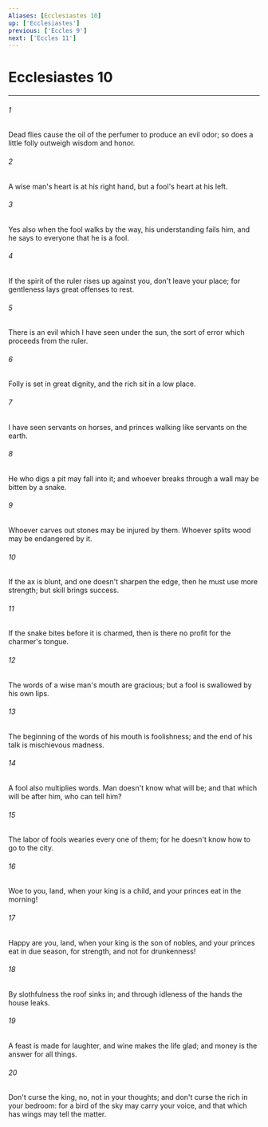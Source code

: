 ```yaml
---
Aliases: [Ecclesiastes 10]
up: ['Ecclesiastes']
previous: ['Eccles 9']
next: ['Eccles 11']
---
```

# Ecclesiastes 10
***





###### 1 

Dead flies cause the oil of the perfumer to produce an evil odor; so does a little folly outweigh wisdom and honor. 



###### 2 

A wise man's heart is at his right hand, but a fool's heart at his left. 



###### 3 

Yes also when the fool walks by the way, his understanding fails him, and he says to everyone that he is a fool. 



###### 4 

If the spirit of the ruler rises up against you, don't leave your place; for gentleness lays great offenses to rest. 



###### 5 

There is an evil which I have seen under the sun, the sort of error which proceeds from the ruler. 



###### 6 

Folly is set in great dignity, and the rich sit in a low place. 



###### 7 

I have seen servants on horses, and princes walking like servants on the earth. 



###### 8 

He who digs a pit may fall into it; and whoever breaks through a wall may be bitten by a snake. 



###### 9 

Whoever carves out stones may be injured by them. Whoever splits wood may be endangered by it. 



###### 10 

If the ax is blunt, and one doesn't sharpen the edge, then he must use more strength; but skill brings success. 



###### 11 

If the snake bites before it is charmed, then is there no profit for the charmer's tongue. 



###### 12 

The words of a wise man's mouth are gracious; but a fool is swallowed by his own lips. 



###### 13 

The beginning of the words of his mouth is foolishness; and the end of his talk is mischievous madness. 



###### 14 

A fool also multiplies words. Man doesn't know what will be; and that which will be after him, who can tell him? 



###### 15 

The labor of fools wearies every one of them; for he doesn't know how to go to the city. 



###### 16 

Woe to you, land, when your king is a child, and your princes eat in the morning! 



###### 17 

Happy are you, land, when your king is the son of nobles, and your princes eat in due season, for strength, and not for drunkenness! 



###### 18 

By slothfulness the roof sinks in; and through idleness of the hands the house leaks. 



###### 19 

A feast is made for laughter, and wine makes the life glad; and money is the answer for all things. 



###### 20 

Don't curse the king, no, not in your thoughts; and don't curse the rich in your bedroom: for a bird of the sky may carry your voice, and that which has wings may tell the matter.
